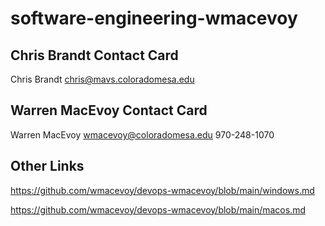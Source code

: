 # software-engineering-wmacevoy

## Chris Brandt Contact Card

Chris Brandt
chris@mavs.coloradomesa.edu

## Warren MacEvoy Contact Card

Warren MacEvoy
wmacevoy@coloradomesa.edu
970-248-1070

## Other Links

https://github.com/wmacevoy/devops-wmacevoy/blob/main/windows.md

https://github.com/wmacevoy/devops-wmacevoy/blob/main/macos.md
